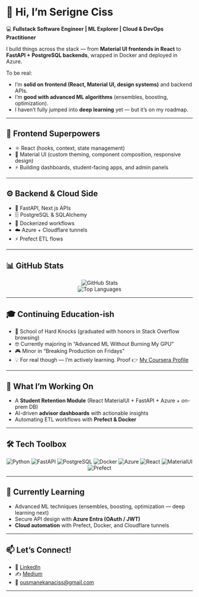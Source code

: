 # 👋 Hi, I’m Serigne Ciss  

💻 **Fullstack Software Engineer | ML Explorer | Cloud & DevOps Practitioner**  

I build things across the stack — from **Material UI frontends in React** to **FastAPI + PostgreSQL backends**, wrapped in Docker and deployed in Azure.  

To be real:  
- I’m **solid on frontend (React, Material UI, design systems)** and backend APIs.  
- I’m **good with advanced ML algorithms** (ensembles, boosting, optimization).  
- I haven’t fully jumped into **deep learning** yet — but it’s on my roadmap.  

---

## 🎨 Frontend Superpowers
- ⚛️ React (hooks, context, state management)  
- 🎨 Material UI (custom theming, component composition, responsive design)  
- ⚡ Building dashboards, student-facing apps, and admin panels  

---

## ⚙️ Backend & Cloud Side
- 🐍 FastAPI, Next js APIs  
- 🗄️ PostgreSQL & SQLAlchemy  
- 🐳 Dockerized workflows  
- ☁️ Azure + Cloudflare tunnels  
- ⚡ Prefect ETL flows  

---

## 📊 GitHub Stats
<div align="center">

![GitHub Stats](https://github-readme-stats.vercel.app/api?username=ousmanekana&show_icons=true&theme=tokyonight&count_private=true)  
![Top Languages](https://github-readme-stats.vercel.app/api/top-langs/?username=ousmanekana&layout=compact&theme=tokyonight)

</div>

---

## 🎓 Continuing Education-ish
- 🏫 School of Hard Knocks (graduated with honors in Stack Overflow browsing)  
- 🤓 Currently majoring in “Advanced ML Without Burning My GPU”  
- 🎮 Minor in “Breaking Production on Fridays”  
- 💡 For real though — I’m actively learning. Proof 👉 [My Coursera Profile](https://www.coursera.org/user/59cb28ec4f00d66a678e649a7e102e6a)  

---

## 🚀 What I’m Working On
- A **Student Retention Module** (React MaterialUI + FastAPI + Azure + on-prem DB)  
- AI-driven **advisor dashboards** with actionable insights  
- Automating ETL workflows with **Prefect & Docker**  

---

## 🛠️ Tech Toolbox
<div align="center">

![Python](https://img.shields.io/badge/-Python-3776AB?logo=python&logoColor=white&style=flat-square)
![FastAPI](https://img.shields.io/badge/-FastAPI-009688?logo=fastapi&logoColor=white&style=flat-square)
![PostgreSQL](https://img.shields.io/badge/-PostgreSQL-336791?logo=postgresql&logoColor=white&style=flat-square)
![Docker](https://img.shields.io/badge/-Docker-2496ED?logo=docker&logoColor=white&style=flat-square)
![Azure](https://img.shields.io/badge/-Azure-0078D4?logo=microsoft-azure&logoColor=white&style=flat-square)
![React](https://img.shields.io/badge/-React-61DAFB?logo=react&logoColor=white&style=flat-square)
![MaterialUI](https://img.shields.io/badge/-MaterialUI-007FFF?logo=mui&logoColor=white&style=flat-square)
![Prefect](https://img.shields.io/badge/-Prefect-000000?logo=prefect&logoColor=white&style=flat-square)

</div>

---

## 🌱 Currently Learning
- Advanced ML techniques (ensembles, boosting, optimization — deep learning next)  
- Secure API design with **Azure Entra (OAuth / JWT)**  
- **Cloud automation** with Prefect, Docker, and Cloudflare tunnels  

---

## 📫 Let’s Connect!
- 💼 [LinkedIn](https://www.linkedin.com/in/serigne-ousmane-kana/)  
- ✍️ [Medium](https://medium.com/@ousmanekanaciss)  
- 📧 ousmanekanaciss@gmail.com  

---
